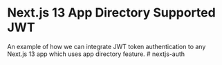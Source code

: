# Next.js 13 App Directory Supported JWT

An example of how we can integrate JWT token authentication to any Next.js 13 app which uses app directory feature.
#   n e x t j s - a u t h  
 